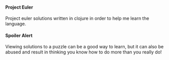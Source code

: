 #### Project Euler
Project euler solutions written in clojure in order to help me learn the language.

#### Spoiler Alert
Viewing solutions to a puzzle can be a good way to learn,
but it can also be abused and result in thinking you know
how to do more than you really do!
